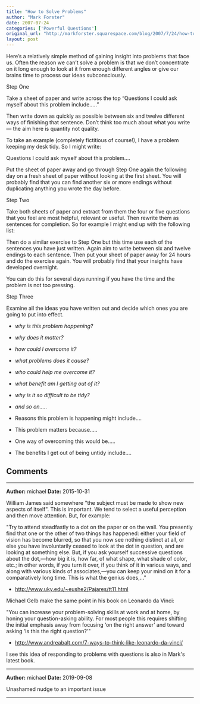 ```yaml
---
title: "How to Solve Problems"
author: "Mark Forster"
date: 2007-07-24
categories: ['Powerful Questions']
original_url: "http://markforster.squarespace.com/blog/2007/7/24/how-to-solve-problems.html"
layout: post
---
```


Here’s a relatively simple method of gaining insight into problems that face us. Often the reason we can’t solve a problem is that we don’t concentrate on it long enough to look at it from enough different angles or give our brains time to process our ideas subconsciously.

Step One

Take a sheet of paper and write across the top “Questions I could ask myself about this problem include…..”

Then write down as quickly as possible between six and twelve different ways of finishing that sentence. Don’t think too much about what you write — the aim here is quantity not quality.

To take an example (completely fictitious of course!), I have a problem keeping my desk tidy. So I might write:

Questions I could ask myself about this problem….

Put the sheet of paper away and go through Step One again the following day on a fresh sheet of paper without looking at the first sheet. You will probably find that you can find another six or more endings without duplicating anything you wrote the day before.

Step Two

Take both sheets of paper and extract from them the four or five questions that you feel are most helpful, relevant or useful. Then rewrite them as sentences for completion. So for example I might end up with the following list:

Then do a similar exercise to Step One but this time use each of the sentences you have just written. Again aim to write between six and twelve endings to each sentence. Then put your sheet of paper away for 24 hours and do the exercise again. You will probably find that your insights have developed overnight.

You can do this for several days running if you have the time and the problem is not too pressing.

Step Three

Examine all the ideas you have written out and decide which ones you are going to put into effect.

- *why is this problem happening?*

- *why does it matter?*

- *how could I overcome it?*

- *what problems does it cause?*

- *who could help me overcome it?*

- *what benefit am I getting out of it?*

- *why is it so difficult to be tidy?*

- *and so on…..*

- Reasons this problem is happening might include….

- This problem matters because…..

- One way of overcoming this would be…..

- The benefits I get out of being untidy include….


## Comments

---

**Author:** michael
**Date:** 2015-10-31

William James said somewhere "the subject must be made to show new aspects of itself". This is important. We tend to select a useful perception and then move attention. But, for example:  
  
"Try to attend steadfastly to a dot on the paper or on the wall. You presently find that one or the other of two things has happened: either your field of vision has become blurred, so that you now see nothing distinct at all, or else you have involuntarily ceased to look at the dot in question, and are looking at something else. But, if you ask yourself successive questions about the dot,—how big it is, how far, of what shape, what shade of color, etc.; in other words, if you turn it over, if you think of it in various ways, and along with various kinds of associates,—you can keep your mind on it for a comparatively long time. This is what the genius does,..."  
  
- <http://www.uky.edu/~eushe2/Pajares/tt11.html>  
  
Michael Gelb make the same point in his book on Leonardo da Vinci:  
  
"You can increase your problem-solving skills at work and at home, by honing your question-asking ability. For most people this requires shifting the initial emphasis away from focusing ‘on the right answer’ and toward asking ‘Is this the right question?’"  
  
- <http://www.andreabalt.com/7-ways-to-think-like-leonardo-da-vinci/>  
  
I see this idea of responding to problems with questions is also in Mark's latest book.

---

**Author:** michael
**Date:** 2019-09-08

Unashamed nudge to an important issue

---
